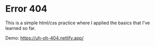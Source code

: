 # Error 404

This is a simple html/css practice where I applied the basics that I've learned so far. 

Demo: https://uh-oh-404.netlify.app/
